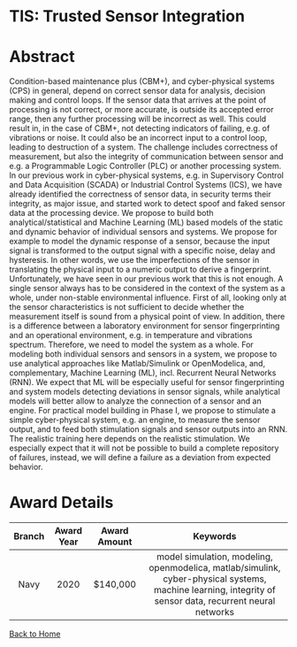 
TIS: Trusted Sensor Integration
===============================

# Abstract


Condition-based maintenance plus (CBM+), and cyber-physical systems (CPS) in general, depend on correct sensor data for analysis, decision making and control loops. If the sensor data that arrives at the point of processing is not correct, or more accurate, is outside its accepted error range, then any further processing will be incorrect as well. This could result in, in the case of CBM+, not detecting indicators of failing, e.g. of vibrations or noise. It could also be an incorrect input to a control loop, leading to destruction of a system. The challenge includes correctness of measurement, but also the integrity of communication between sensor and e.g. a Programmable Logic Controller (PLC) or another processing system. In our previous work in cyber-physical systems, e.g. in Supervisory Control and Data Acquisition (SCADA) or Industrial Control Systems (ICS), we have already identified the correctness of sensor data, in security terms their integrity, as major issue, and started work to detect spoof and faked sensor data at the processing device. We propose to build both analytical/statistical and Machine Learning (ML) based models of the static and dynamic behavior of individual sensors and systems. We propose for example to model the dynamic response of a sensor, because the input signal is transformed to the output signal with a specific noise, delay and hysteresis. In other words, we use the imperfections of the sensor in translating the physical input to a numeric output to derive a fingerprint. Unfortunately, we have seen in our previous work that this is not enough. A single sensor always has to be considered in the context of the system as a whole, under non-stable environmental influence. First of all, looking only at the sensor characteristics is not sufficient to decide whether the measurement itself is sound from a physical point of view. In addition, there is a difference between a laboratory environment for sensor fingerprinting and an operational environment, e.g. in temperature and vibrations spectrum. Therefore, we need to model the system as a whole. For modeling both individual sensors and sensors in a system, we propose to use analytical approaches like Matlab/Simulink or OpenModelica, and, complementary, Machine Learning (ML), incl. Recurrent Neural Networks (RNN). We expect that ML will be especially useful for sensor fingerprinting and system models detecting deviations in sensor signals, while analytical models will better allow to analyze the connection of a sensor and an engine. For practical model building in Phase I, we propose to stimulate a simple cyber-physical system, e.g. an engine, to measure the sensor output, and to feed both stimulation signals and sensor outputs into an RNN. The realistic training here depends on the realistic stimulation. We especially expect that it will not be possible to build a complete repository of failures, instead, we will define a failure as a deviation from expected behavior.  

# Award Details

|Branch|Award Year|Award Amount|Keywords|
| :---: | :---: | :---: | :---: |
|Navy|2020|$140,000|model simulation, modeling, openmodelica, matlab/simulink, cyber-physical systems, machine learning, integrity of sensor data, recurrent neural networks|
  
  


[Back to Home](https://github.com/chrischow/dod_sbir_awards#2221)